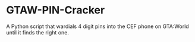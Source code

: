 # GTAW-PIN-Cracker
A Python script that wardials 4 digit pins into the CEF phone on GTA:World until it finds the right one.
